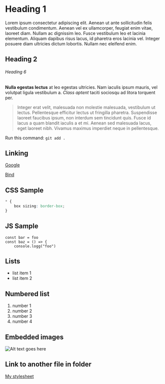 # Heading 1

Lorem ipsum consectetur adipiscing elit. Aenean ut ante sollicitudin felis vestibulum condimentum. Aenean vel ex ullamcorper, feugiat enim vitae, laoreet diam. Nullam ac dignissim leo. Fusce vestibulum leo et lacinia elementum. Aliquam dapibus risus lacus, id pharetra eros lacinia vel. Integer posuere diam ultricies dictum lobortis. Nullam nec eleifend enim.

## Heading 2
###### Heading 6

**Nulla egestas lectus** at leo egestas ultricies. Nam iaculis ipsum mauris, vel volutpat ligula vestibulum a. _Class aptent_ taciti sociosqu ad litora torquent per.

> Integer erat velit, malesuada non molestie malesuada, vestibulum ut lectus. Pellentesque efficitur lectus ut fringilla pharetra. Suspendisse laoreet faucibus ipsum, non interdum sem tincidunt quis. Fusce id lacus a quam blandit iaculis a et mi. Aenean sed malesuada lacus, eget laoreet nibh. Vivamus maximus imperdiet neque in pellentesque.

Run this command: `git add .`

## Linking

[Google](https://google.com)

[Bind](https://bing.com)

## CSS Sample

```CSS
* {
	box sizing: border-box;
}
```

## JS Sample
```JS
const bar = foo
const baz = () => {
	console.logg("foo")

```
## Lists
- list item 1
- list item 2

## Numbered list
1. number 1
1. number 2
1. number 3
1. number 4

## Embedded images
![Alt text goes here](https://placedog.net/500)

## Link to another file in folder
[My stylesheet](style.css)

